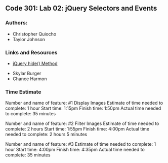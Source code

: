 ## Code 301: Lab 02: jQuery Selectors and Events

### Authors:

- Christopher Quiocho
- Taylor Johnson

### Links and Resources
* [jQuery hide() Method](https://www.w3schools.com/jquery/eff_hide.asp)
- Skylar Burger
- Chance Harmon

### Time Estimate

Number and name of feature: #1 Display Images
Estimate of time needed to complete: 1 hour
Start time: 1:15pm
Finish time: 1:50pm
Actual time needed to complete: 35 minutes

Number and name of feature: #2 Filter Images
Estimate of time needed to complete: 2 hours
Start time: 1:55pm
Finish time: 4:00pm
Actual time needed to complete: 2 hours 5 minutes

Number and name of feature: #3 
Estimate of time needed to complete: 1 hour
Start time: 4:00pm
Finish time: 4:35pm
Actual time needed to complete: 35 minutes

